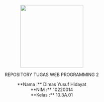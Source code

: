 <p align="center"><a href="https://bsi.ac.id" target="_blank"><img src="https://pbs.twimg.com/media/DpNiWO7UcAUQKEq.png" width="200"></a></p>
<p align="center">REPOSITORY TUGAS WEB PROGRAMMING 2</p>

<div align="center">
**Nama  :** Dimas Yusuf Hidayat<br>
**NIM   :** 10220014<br>
**Kelas :** 10.3A.01<br>
</div>



